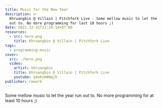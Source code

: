 ```yaml
---
title: Music for the New Year
description: >-
  Khruangbin @ Villain | Pitchfork Live - Some mellow music to let the year run
  out to. No more programming for last 10 hours ;)
date: 2021-12-31T13:24:14+07:00
resources:
  - src: hero.png
    title: Khruangbin @ Villain | Pitchfork Live
tags:
  - programming-music
cover:
  src: ./hero.png
  video:
    artist: khruangbin
    title: Khruangbin @ Villain | Pitchfork Live
    youtube: q4xKvHANqjk
publisher: rework
---
```


Some mellow music to let the year run out to. No more programming for at least 10 hours ;)
